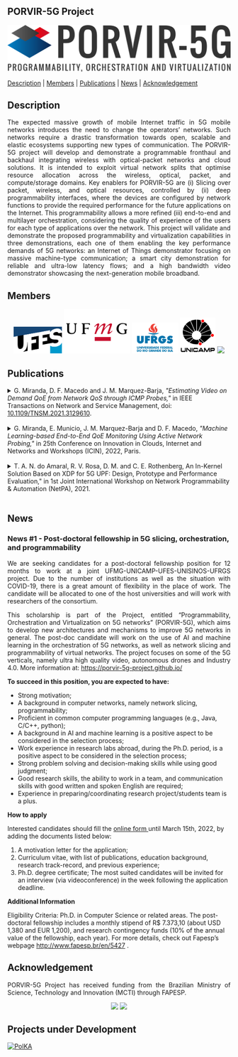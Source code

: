 ## PORVIR-5G Project
<p align="justify">
</p>
<p align="center">
    <img src="PORVIR-5G-logo-fundo-claro.png"/> 
</p>

[Description](#description) | [Members](#members) | [Publications](#publications) | [News](#news) | [Acknowledgement](#acknowledgement)

## Description
<p align="justify">
The expected massive growth of mobile Internet traffic in 5G mobile networks introduces the need to change the operators’ networks. Such networks require a drastic transformation towards open, scalable and elastic ecosystems supporting new types of communication. The PORVIR-5G project will develop and demonstrate a programmable fronthaul and backhaul integrating wireless with optical-packet networks and cloud solutions. It is intended to exploit virtual network splits that optimise resource allocation across the wireless, optical, packet, and compute/storage domains. Key enablers for PORVIR-5G are (i) Slicing over packet, wireless, and optical resources, controlled by (ii) deep programmability interfaces, where the devices are configured by network functions to provide the required performance for the future applications on the Internet. This programmability allows a more refined (iii) end-to-end and multilayer orchestration, considering the quality of experience of the users for each type of applications over the network. This project will validate and demonstrate the proposed programmability and virtualization capabilities in three demonstrations, each one of them enabling the key performance demands of 5G networks: an Internet of Things demonstrator focusing on massive machine-type communication; a smart city demonstration for reliable and ultra-low latency flows; and a high bandwidth video demonstrator showcasing the next-generation mobile broadband. 
</p>

## Members
<p align="center">
    <img src="UFES.png" height="60"/> <img src="UFMG.png" height="100"/> <img src="UFRGS.png" height="70"/> <img src="UNICAMP.png" height="80"/> <img src="unisinos.png" height="100"/>
</p>

## Publications

<details><summary>G. Miranda, D. F. Macedo and J. M. Marquez-Barja, <i>"Estimating Video on Demand QoE from Network QoS through ICMP Probes,"</i> in IEEE Transactions on Network and Service Management, doi: <a href="https://doi.org/10.1109/TNSM.2021.3129610">10.1109/TNSM.2021.3129610</a>.</summary>
    <strong>Abstract:</strong> With the increasing traffic of vod, network providers are seeking to deliver high qoe for their users. Many methods have been proposed to assess vod-related qoe. Some of them rely on client instrumentation and reporting qoe information to network elements, such as Server and Network Assisted DASH, others are based on statistical methods that make qoe inferences using monitored network conditions, such as throughput and delays. In this article, we present a practical method to estimate qoe for vod using the widely supported icmp probes. Measured network conditions are used as input to a ml model that estimates qoe in terms of mos, based on the ITU-T P.1203 Recommendation. The estimation encompasses video quality switches and playback stalls. We estimate mos with an average rmse of 1.05 for a catalog of 25 different videos, training a model with sessions of the shortest video, and evaluating the generalization to the full catalog. We performed experiments using a virtualized setup as well as in a Wide Area Network.
    <strong>URL:</strong> <a href="https://ieeexplore.ieee.org/stamp/stamp.jsp?tp=&arnumber=9622751&isnumber=5699970">https://ieeexplore.ieee.org/stamp/stamp.jsp?tp=&arnumber=9622751&isnumber=5699970</a>
</details>
<br/>

<details><summary>G. Miranda, E. Municio, J. M. Marquez-Barja and D. F. Macedo, <i>"Machine Learning-based End-to-End QoE Monitoring Using Active Network Probing,"</i> in 25th Conference on Innovation in Clouds, Internet and Networks and Workshops (ICIN), 2022, Paris.</summary>
    <strong>Abstract:</strong> Abstract here!
    <strong>URL:</strong> To appear
</details>
<br/>

<details><summary>T. A. N. do Amaral, R. V. Rosa, D. M. and C. E. Rothenberg, An In-Kernel Solution Based on XDP for 5G UPF:  Design, Prototype and Performance Evaluation,"</i> in 1st Joint International Workshop on Network Programmability & Automation (NetPA), 2021.</summary>
    <strong>Abstract:</strong>The edge computing infrastructure can scale from datacenters to single
device. The well-known technology for fast packet processing is DPDK, which
has outstanding performance regarding the throughput and latency. However,
there are some drawbacks when the usage is done in the edge: (i) the
polling mechanism for packet processing keeps the CPU exclusively occupied
even if there is no traffic, leading to wasted resources; and (ii) DPDK
interface becomes unavailable for the applications inside the host, so the
integration between a non-DPDK application and a DPDK application becomes a
hard task. In this paper, we propose an open-source in-kernel 5G UPF
solution based on 3GPP Release 16 to be deployed in a restrictive
environment like MEC, where MEC host and UPF are collocated with the Base
Station, sharing the same computational and network resources. The solution
leverages the eBPF/XDP, a novel Linux kernel technology for fast packet
processing. We show it can scale and achieve 10 Mpps using only 60% of the
CPU with 6 cores.
    <strong>URL:</strong> <a href="https://github.com/navarrothiago/upf-bpf">https://github.com/navarrothiago/upf-bpf</a> 
</details>
<br/>

## News

### News #1 - Post-doctoral fellowship in 5G slicing, orchestration, and programmability
<p align="justify">
We are seeking candidates for a post-doctoral fellowship position for 12 months to work at a joint UFMG-UNICAMP-UFES-UNISINOS-UFRGS project. Due to the number of institutions as well as the situation with COVID-19, there is a great amount of flexibility in the place of work. The candidate will be allocated to one of the host universities and will work with researchers of the consortium. 
</p>
<p align="justify">
This scholarship is part of the Project, entitled “Programmability, Orchestration and Virtualization on 5G networks” (PORVIR-5G), which aims to develop new architectures and mechanisms to improve 5G networks in general. The post-doc candidate will work on the use of AI and machine learning in the orchestration of 5G networks, as well as network slicing and programmability of virtual networks. The project focuses on some of the 5G verticals, namely ultra high quality video, autonomous drones and Industry 4.0. More information at: <a href="https://porvir-5g-project.github.io/ ">https://porvir-5g-project.github.io/ </a>
</p>
    
**To succeed in this position, you are expected to have:**

* Strong motivation;
* A background in computer networks, namely network slicing, programmability;    
* Proficient in common computer programming languages (e.g., Java, C/C++, python);
* A background in AI and machine learning is a positive aspect to be considered in the selection process;
* Work experience in research labs abroad, during the Ph.D. period, is a positive aspect to be considered in the selection process;
* Strong problem solving and decision-making skills while using good judgment;
* Good research skills, the ability to work in a team, and communication skills with good written and spoken English are required;
* Experience in preparing/coordinating research project/students team is a plus.

**How to apply**

Interested candidates should fill the  <a href="https://forms.gle/RKa3e5nfrCPafEVx7 ">online form </a> until March 15th, 2022, by adding the documents listed below:
1. A motivation letter for the application;
2. Curriculum vitae, with list of publications, education background, research track-record, and previous experience;
3. Ph.D. degree certificate;
The most suited candidates will be invited for an interview (via videoconference) in the week following the application deadline.

**Additional Information**
<p align="justify"> 
        
Eligibility Criteria: Ph.D. in Computer Science or related areas.
The post-doctoral fellowship includes a monthly stipend of R$ 7.373,10 (about USD 1,380 and EUR 1,200), and research contingency funds (10% of the annual value of the fellowship, each year). For more details, check out Fapesp’s webpage  <a href="http://www.fapesp.br/en/5427 ">http://www.fapesp.br/en/5427 </a> .
 
</p>

## Acknowledgement
<p align="justify">
PORVIR-5G Project has received funding from the Brazilian Ministry of Science, Technology and Innovation (MCTI) through FAPESP.
</p>
<p align="center">
    <img src="mcti.png" height="70"/> <img src="fapesp.png" height="100"/> 
</p>

## Projects under Development

[![PolKA](https://github.com/nerds-ufes/polka/blob/main/mininet/figures/architecture.png)](https://nerds-ufes.github.io/polka/)

